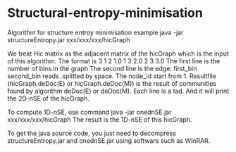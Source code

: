 # Structural-entropy-minimisation
Algorithm for structure entroy minimisation 
example
java -jar structureEntropy.jar xxx/xxx/xxx/hicGraph

We treat Hic matrix as the adjacent matrix of the hicGraph which is the input of this algorithm. The format is
3
1 2 1.0
1 3 2.0
2 3 3.0
The first line is the number of bins in the graph
The second line is the edge: first_bin second_bin reads
.splitted by space. The node_id start from 1.
Resultfile (hicGraph.deDoc(E) or hicGraph.deDoc(M)) is the result of communities found by algorithm deDoc(E) or deDoc(M). Each line is a tad. And it will print the 2D-nSE of the hicGraph.

To compute 1D-nSE, use command
java -jar onednSE.jar xxx/xxx/xxx/hicGraph
The result is the 1D-nSE of this hicGraph.

To get the java source code, you just need to decompress structureEntropy.jar and onednSE.jar using software such as WinRAR.
